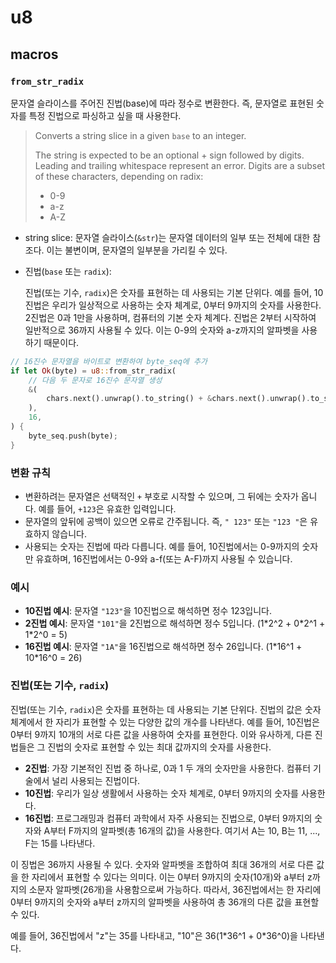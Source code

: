 # u8

## macros

### `from_str_radix`

문자열 슬라이스를 주어진 진법(base)에 따라 정수로 변환한다. 즉, 문자열로 표현된 숫자를 특정 진법으로 파싱하고 싶을 때 사용한다.

> Converts a string slice in a given `base` to an integer.
>
> The string is expected to be an optional + sign followed by digits. Leading and trailing whitespace represent an error. Digits are a subset of these characters, depending on radix:
>
> - 0-9
> - a-z
> - A-Z

- string slice: 문자열 슬라이스(`&str`)는 문자열 데이터의 일부 또는 전체에 대한 참조다. 이는 불변이며, 문자열의 일부분을 가리킬 수 있다.
- 진법(`base` 또는 `radix`):

    진법(또는 기수, `radix`)은 숫자를 표현하는 데 사용되는 기본 단위다.
    예를 들어, 10진법은 우리가 일상적으로 사용하는 숫자 체계로, 0부터 9까지의 숫자를 사용한다.
    2진법은 0과 1만을 사용하며, 컴퓨터의 기본 숫자 체계다.
    진법은 2부터 시작하여 일반적으로 36까지 사용될 수 있다. 이는 0-9의 숫자와 a-z까지의 알파벳을 사용하기 때문이다.

```rs
// 16진수 문자열을 바이트로 변환하여 byte_seq에 추가
if let Ok(byte) = u8::from_str_radix(
    // 다음 두 문자로 16진수 문자열 생성
    &(
        chars.next().unwrap().to_string() + &chars.next().unwrap().to_string()
    ),
    16,
) {
    byte_seq.push(byte);
}
```

### 변환 규칙

- 변환하려는 문자열은 선택적인 `+` 부호로 시작할 수 있으며, 그 뒤에는 숫자가 옵니다. 예를 들어, `+123`은 유효한 입력입니다.
- 문자열의 앞뒤에 공백이 있으면 오류로 간주됩니다. 즉, `" 123"` 또는 `"123 "`은 유효하지 않습니다.
- 사용되는 숫자는 진법에 따라 다릅니다. 예를 들어, 10진법에서는 0-9까지의 숫자만 유효하며, 16진법에서는 0-9와 a-f(또는 A-F)까지 사용될 수 있습니다.

### 예시

- **10진법 예시**: 문자열 `"123"`을 10진법으로 해석하면 정수 123입니다.
- **2진법 예시**: 문자열 `"101"`을 2진법으로 해석하면 정수 5입니다. (1\*2^2 + 0\*2^1 + 1\*2^0 = 5)
- **16진법 예시**: 문자열 `"1A"`을 16진법으로 해석하면 정수 26입니다. (1\*16^1 + 10\*16^0 = 26)

### 진법(또는 기수, `radix`)

진법(또는 기수, `radix`)은 숫자를 표현하는 데 사용되는 기본 단위다.
진법의 값은 숫자 체계에서 한 자리가 표현할 수 있는 다양한 값의 개수를 나타낸다.
예를 들어, 10진법은 0부터 9까지 10개의 서로 다른 값을 사용하여 숫자를 표현한다.
이와 유사하게, 다른 진법들은 그 진법의 숫자로 표현할 수 있는 최대 값까지의 숫자를 사용한다.

- **2진법**: 가장 기본적인 진법 중 하나로, 0과 1 두 개의 숫자만을 사용한다. 컴퓨터 기술에서 널리 사용되는 진법이다.
- **10진법**: 우리가 일상 생활에서 사용하는 숫자 체계로, 0부터 9까지의 숫자를 사용한다.
- **16진법**: 프로그래밍과 컴퓨터 과학에서 자주 사용되는 진법으로, 0부터 9까지의 숫자와 A부터 F까지의 알파벳(총 16개의 값)을 사용한다. 여기서 A는 10, B는 11, ..., F는 15를 나타낸다.

이 징법은 36까지 사용될 수 있다. 숫자와 알파벳을 조합하여 최대 36개의 서로 다른 값을 한 자리에서 표현할 수 있다는 의미다.
이는 0부터 9까지의 숫자(10개)와 a부터 z까지의 소문자 알파벳(26개)을 사용함으로써 가능하다.
따라서, 36진법에서는 한 자리에 0부터 9까지의 숫자와 a부터 z까지의 알파벳을 사용하여 총 36개의 다른 값을 표현할 수 있다.

예를 들어, 36진법에서 "z"는 35를 나타내고, "10"은 36(1\*36^1 + 0\*36^0)을 나타낸다.

